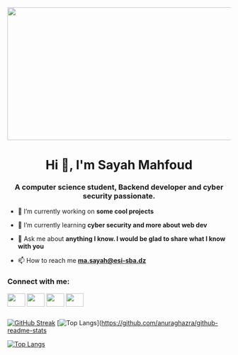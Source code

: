 <div align="center">
  <img src="https://media.giphy.com/media/dWesBcTLavkZuG35MI/giphy.gif" width="600" height="300"/>
</div>
<h1 align="center">Hi 👋, I'm Sayah Mahfoud </h1>
<h3 align="center">A computer science student, Backend developer and cyber security passionate.</h3>

- 🔭 I’m currently working on **some cool projects**

- 🌱 I’m currently learning **cyber security and more about web dev**

- 💬 Ask me about **anything I know. I would be glad to share what I know with you**

- 📫 How to reach me **ma.sayah@esi-sba.dz**

<h3 align="left">Connect with me:</h3>
<p align="left">
<a href="https://twitter.com/alitheoutsider" target="blank"><img align="center" src="https://cdn.jsdelivr.net/npm/simple-icons@3.0.1/icons/twitter.svg"  height="30" width="40" /></a>
<a href="https://www.linkedin.com/in/sayah-mahfoud-abdel-ali-141275219" target="blank"><img align="center" src="https://cdn.jsdelivr.net/npm/simple-icons@3.0.1/icons/linkedin.svg"  height="30" width="40" /></a>
<a href="https://web.facebook.com/d.Mahfod.b/" target="blank"><img align="center" src="https://cdn.jsdelivr.net/npm/simple-icons@3.0.1/icons/facebook.svg" height="30" width="40" /></a>
<a href="https://www.instagram.com/mahfxd/" target="blank"><img align="center" src="https://cdn.jsdelivr.net/npm/simple-icons@3.0.1/icons/instagram.svg"  height="30" width="40" /></a>
</p>
<img src="https://komarev.com/ghpvc/?username=M4hf0d&style=flat-square&color=blue" alt=""/>


[![GitHub Streak](http://github-readme-streak-stats.herokuapp.com?user=M4hf0d&theme=dark&background=000000)](https://git.io/streak-stats)
[![Top Langs](https://github-readme-stats.vercel.app/api/top-langs/?username=M4hf0d)](https://github.com/anuraghazra/github-readme-stats

[![Top Langs](https://github-readme-stats.vercel.app/api/top-langs/?username=M4hf0de&layout=compact&theme=vision-friendly-dark)](https://github.com/anuraghazra/github-readme-stats)
